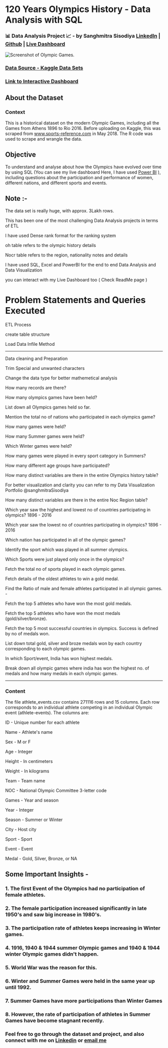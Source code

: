 # 120 Years Olympics History - Data Analysis with SQL 
 
### 📊 Data Analysis Project 📈 - by Sanghmitra Sisodiya [LinkedIn](https://in.linkedin.com/in/sanghmitra-sisodiya-229986173) | [Github](https://github.com/SanghmitraSisodiya) | [Live Dashboard](https://www.novypro.com/profile_projects/sanghmitrasisodiya)
![Screenshot of Olympic Games.](https://upload.wikimedia.org/wikipedia/commons/thumb/a/a7/Olympic_flag.svg/2560px-Olympic_flag.svg.png)

### [Data Source - Kaggle Data Sets](https://www.kaggle.com/datasets/heesoo37/120-years-of-olympic-history-athletes-and-results)

### [Link to Interactive Dashboard](https://www.novypro.com/profile_projects/sanghmitrasisodiya)

## About the Dataset
### Context

This is a historical dataset on the modern Olympic Games, including all the Games from Athens 1896 to Rio 2016. Before uploading on Kaggle, this was scraped from www.sports-reference.com in May 2018. The R code was used to scrape and wrangle the data. 

## Objective 
To understand and analyse about how the Olympics have evolved over time by using SQL  (You can see my live dashboard Here, I have used [Power BI](https://www.novypro.com/profile_projects/sanghmitrasisodiya) ), 
including questions about the participation and performance of women, different nations, and different sports and events.

## Note :- 
The data set is really huge, with approx. 3Lakh rows.

This has been one of the most challenging Data Analysis projects in terms of ETL

I have used Dense rank format for the ranking system

oh table refers to the olympic history details

Nocr table refers to the region, nationality notes and details

I have used SQL, Excel and PowerBI for the end to end Data Analysis and Data Visualization

you can interact with my Live Dashboard too ( Check ReadMe page )

# Problem Statements and Queries Executed

ETL Process

create table structure

Load Data Infile Method

---------

Data cleaning and Preparation 

Trim Special and unwanted characters

Change the data type for better mathemetical analysis

How many records are there?

How many olympics games have been held?


List down all Olympics games held so far.

Mention the total no of nations who participated in each olympics game?

How many games were held?

How many Summer games were held?

Which Winter games were held?

How many games were played in every sport category in Summers? 

How many different age groups have participated?

How many distinct variables are there in the entire Olympics history table? 

For better visualization and clarity you can refer to my Data Visualization Portfolio @sanghmitraSisodiya
 
How many distinct variables are there in the entire Noc Region table? 

Which year saw the highest and lowest no of countries participating in olympics? 1896 -  2016

Which year saw the lowest no of countries participating in olympics? 1896 -  2016

Which nation has participated in all of the olympic games?

Identify the sport which was played in all summer olympics.

Which Sports were just played only once in the olympics?

Fetch the total no of sports played in each olympic games.

Fetch details of the oldest athletes to win a gold medal.

Find the Ratio of male and female athletes participated in all olympic games.  -
    
Fetch the top 5 athletes who have won the most gold medals.

Fetch the top 5 athletes who have won the most medals (gold/silver/bronze).

Fetch the top 5 most successful countries in olympics. Success is defined by no of medals won.

List down total gold, silver and broze medals won by each country corresponding to each olympic games.

In which Sport/event, India has won highest medals.

Break down all olympic games where india has won the highest no. of medals and how many medals in each olympic games. 

------------------------


### Content
The file athlete_events.csv contains 271116 rows and 15 columns. Each row corresponds to an individual athlete competing in an individual Olympic event (athlete-events). The columns are:

ID - Unique number for each athlete

Name - Athlete's name

Sex - M or F

Age - Integer

Height - In centimeters

Weight - In kilograms

Team - Team name

NOC - National Olympic Committee 3-letter code

Games - Year and season

Year - Integer

Season - Summer or Winter

City - Host city

Sport - Sport

Event - Event

Medal - Gold, Silver, Bronze, or NA

## Some Important Insights - 
### 1. The first Event of the Olympics had no participation of female athletes. 
### 2. The female participation increased significantly in late 1950's and saw big increase in 1980's.
### 3. The participation rate of athletes keeps increasing in Winter games.
### 4. 1916, 1940 & 1944 summer Olympic games and 1940 & 1944 winter Olympic games didn't happen.
### 5. World War was the reason for this.  
### 6. Winter and Summer Games were held in the same year up until 1992. 
### 7. Summer Games have more participations than Winter Games
### 8. However, the rate of participation of athletes in Summer Games have become stagnant recently. 


### Feel free to go through the dataset and project, and also connect with me on [Linkedin](https://in.linkedin.com/in/sanghmitra-sisodiya-229986173) or [email me](@sanghmitrasisodiya222gmail.com)
